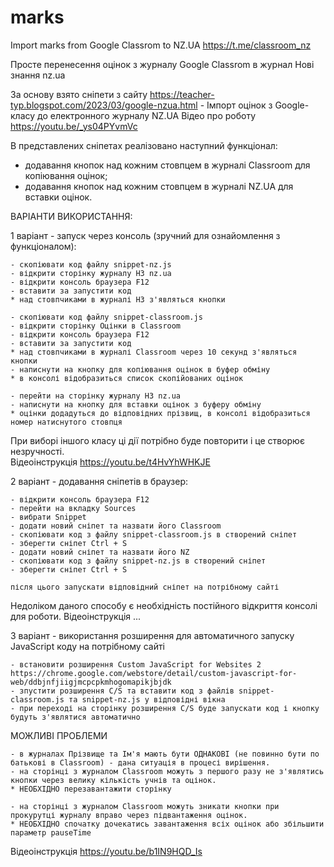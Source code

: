 # marks
Import marks from Google Classrom to NZ.UA
https://t.me/classroom_nz

Просте перенесення оцінок з журналу Google Classrom в журнал Нові знання nz.ua

За основу взято сніпети з сайту https://teacher-typ.blogspot.com/2023/03/google-nzua.html - Імпорт оцінок з Google-класу до електронного журналу NZ.UA 
Відео про роботу https://youtu.be/_ys04PYvmVc

В представлених сніпетах реалізовано наступний функціонал:
 - додавання кнопок над кожним стовпцем в журналі Classroom для копіювання оцінок;
 - додавання кнопок над кожним стовпцем в журналі NZ.UA для вставки оцінок.
 
ВАРІАНТИ ВИКОРИСТАННЯ:

1 варіант - запуск через консоль (зручний для ознайомлення з функціоналом):

    - скопіювати код файлу snippet-nz.js
    - відкрити сторінку журналу НЗ nz.ua
    - відкрити консоль браузера F12
    - вставити за запустити код 
    * над стовпчиками в журналі НЗ з'являться кнопки

    - скопіювати код файлу snippet-classroom.js
    - відкрити сторінку Оцінки в Classroom
    - відкрити консоль браузера F12
    - вставити за запустити код 
    * над стовпчиками в журналі Classroom через 10 секунд з'являться кнопки
    - написнути на кнопку для копіювання оцінок в буфер обміну
    * в консолі відобразиться список скопійованих оцінок

    - перейти на сторінку журналу НЗ nz.ua
    - написнути на кнопку для вставки оцінок з буферу обміну
    * оцінки додадуться до відповідних прізвищ, в консолі відобразиться номер натиснутого стовпця

При виборі іншого класу ці дії потрібно буде повторити і це створює незручності.  
Відеоінструкція https://youtu.be/t4HvYhWHKJE

2 варіант - додавання сніпетів в браузер:

    - відкрити консоль браузера F12
    - перейти на вкладку Sources
    - вибрати Snippet
    - додати новий сніпет та назвати його Classroom
    - скопіювати код з файлу snippet-classroom.js в створений сніпет
    - зберегти сніпет Ctrl + S
    - додати новий сніпет та назвати його NZ
    - скопіювати код з файлу snippet-nz.js в створений сніпет
    - зберегти сніпет Ctrl + S

    після цього запускати відповідний сніпет на потрібному сайті

Недоліком даного способу є необхідність постійного відкриття консолі для роботи.
Відеоінструкція ...

3 варіант - використання розширення для автоматичного запуску JavaScript коду на потрібному сайті

    - встановити розширення Custom JavaScript for Websites 2 https://chrome.google.com/webstore/detail/custom-javascript-for-web/ddbjnfjiigjmcpcpkmhogomapikjbjdk 
    - зпустити розширення C/S та вставити код з файлів snippet-classroom.js та snippet-nz.js у відповідні вікна
    - при переході на сторінку розширення C/S буде запускати код і кнопку будуть з'являтися автоматично

МОЖЛИВІ ПРОБЛЕМИ

    - в журналах Прізвище та Ім'я мають бути ОДНАКОВІ (не повинно бути по батькові в Classroom) - дана ситуація в процесі вирішення.
    - на сторінці з журналом Classroom можуть з першого разу не з'являтись кнопки через велику кількість учнів та оцінок. 
    * НЕОБХІДНО перезавантажити сторінку

    - на сторінці з журналом Classroom можуть зникати кнопки при прокурутці журналу вправо через підвантаження оцінок. 
    * НЕОБХІДНО спочатку дочекатись завантаження всіх оцінок або збільшити параметр pauseTime
 
Відеоінструкція https://youtu.be/b1IN9HQD_Is
 

 
